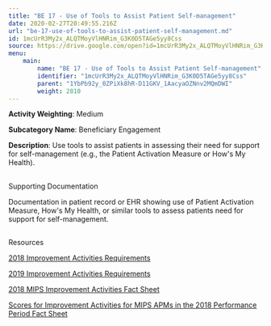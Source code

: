 ```yaml
---
title: "BE 17 - Use of Tools to Assist Patient Self-management"
date: 2020-02-27T20:49:55.216Z
url: "be-17-use-of-tools-to-assist-patient-self-management.md"
id: 1mcUrR3My2x_ALQTMoyVlHNRim_G3K0D5TAGe5yy8Css
source: https://drive.google.com/open?id=1mcUrR3My2x_ALQTMoyVlHNRim_G3K0D5TAGe5yy8Css
menu:
    main:
        name: "BE 17 - Use of Tools to Assist Patient Self-management"
        identifier: "1mcUrR3My2x_ALQTMoyVlHNRim_G3K0D5TAGe5yy8Css"
        parent: "1YbPb92y_0ZPiXk8hR-D11GKV_1AacyaOZNnv2MQmDWI"
        weight: 2810
---
```









**Activity Weighting**: Medium

**Subcategory Name**: Beneficiary Engagement

**Description**: Use tools to assist patients in assessing their need for support for self-management (e.g., the Patient Activation Measure or How's My Health).







## 

Supporting Documentation

Documentation in patient record or EHR showing use of Patient Activation Measure, How's My Health, or similar tools to assess patients need for support for self-management.







## 

Resources

[2018 Improvement Activities Requirements](https://qpp.cms.gov/mips/improvement-activities?py=2018)

[2019 Improvement Activities Requirements](https://qpp.cms.gov/mips/improvement-activities?py=2019)

[2018 MIPS Improvement Activities Fact Sheet](https://qpp.cms.gov/resource/2018%20MIPS%20Improvement%20Activities%20Fact%20Sheet)

[Scores for Improvement Activities for MIPS APMs in the 2018 Performance Period Fact Sheet](https://qpp.cms.gov/resource/2018%20MIPS%20APMs%20improvement%20Activities%20scores%20fact%20sheet)


